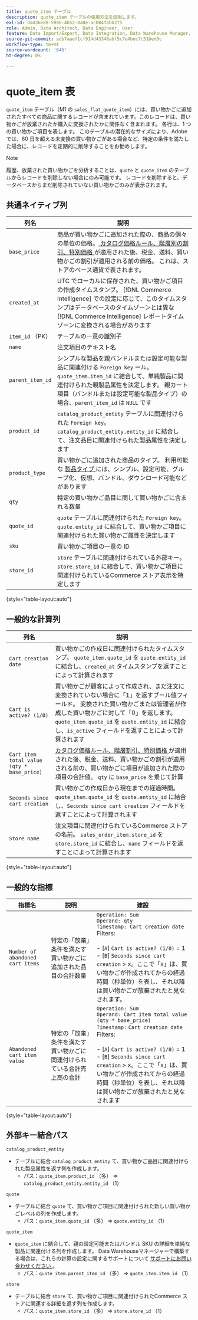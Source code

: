 ```yaml
---
title: quote_item テーブル
description: quote_item テーブルの使用方法を説明します。
exl-id: dad36e88-5986-4b52-8a0e-ac084fabb275
role: Admin, Data Architect, Data Engineer, User
feature: Data Import/Export, Data Integration, Data Warehouse Manager, Commerce Tables
source-git-commit: adb7aaef1cf914d43348abf5c7e4bec7c51bed0c
workflow-type: tm+mt
source-wordcount: '646'
ht-degree: 0%

---
```


# quote_item 表

`quote_item` テーブル（M1 の `sales_flat_quote_item`）には、買い物かごに追加されたすべての商品に関するレコードが含まれています。このレコードは、買い物かごが放棄されたか購入に変換されたかに関係なく含まれます。 各行は、1 つの買い物かご項目を表します。 このテーブルの潜在的なサイズにより、Adobeでは、60 日を超える未変換の買い物かごがある場合など、特定の条件を満たした場合に、レコードを定期的に削除することをお勧めします。

>[!NOTE]
>
>履歴、放棄された買い物かごを分析することは、`quote` と `quote_item` のテーブルからレコードを削除しない場合にのみ可能です。 レコードを削除すると、データベースからまだ削除されていない買い物かごのみが表示されます。

## 共通ネイティブ列

| **列名** | **説明** |
|---|---|
| `base_price` | 商品が買い物かごに追加された際の、商品の個々の単位の価格。[ カタログ価格ルール、階層別の割引、特別価格 ](https://experienceleague.adobe.com/docs/commerce-admin/catalog/products/pricing/pricing-advanced.html?lang=ja) が適用された後、税金、送料、買い物かごの割引が適用される前の価格。 これは、ストアのベース通貨で表されます。 |
| `created_at` | UTC でローカルに保存された、買い物かご項目の作成タイムスタンプ。 [!DNL Commerce Intelligence] での設定に応じて、このタイムスタンプはデータベースのタイムゾーンとは異な [!DNL Commerce Intelligence] レポートタイムゾーンに変換される場合があります |
| `item_id` （PK） | テーブルの一意の識別子 |
| `name` | 注文項目のテキスト名 |
| `parent_item_id` | シンプルな製品を親バンドルまたは設定可能な製品に関連付ける `Foreign key` ール。 `quote_item.item_id` に結合して、単純製品に関連付けられた親製品属性を決定します。 親カート項目（バンドルまたは設定可能な製品タイプ）の場合、`parent_item_id` は `NULL` です |
| `product_id` | `catalog_product_entity` テーブルに関連付けられた `Foreign key`。 `catalog_product_entity.entity_id` に結合して、注文品目に関連付けられた製品属性を決定します |
| `product_type` | 買い物かごに追加された商品のタイプ。 利用可能な [ 製品タイプ ](https://experienceleague.adobe.com/docs/commerce-admin/catalog/products/product-create.html?lang=ja#product-types) には、シンプル、設定可能、グループ化、仮想、バンドル、ダウンロード可能などがあります |
| `qty` | 特定の買い物かご品目に関して買い物かごに含まれる数量 |
| `quote_id` | `quote` テーブルに関連付けられた `Foreign key`。 `quote.entity_id` に結合して、買い物かご項目に関連付けられた買い物かご属性を決定します |
| `sku` | 買い物かご項目の一意の ID |
| `store_id` | `store` テーブルに関連付けられている外部キー。 `store.store_id` に結合して、買い物かご項目に関連付けられているCommerce ストア表示を特定します |

{style="table-layout:auto"}

## 一般的な計算列

| **列名** | **説明** |
|---|---|
| `Cart creation date` | 買い物かごの作成日に関連付けられたタイムスタンプ。 `quote_item.quote_id` を `quote.entity_id` に結合し、`created_at` タイムスタンプを返すことによって計算されます |
| `Cart is active? (1/0)` | 買い物かごが顧客によって作成され、まだ注文に変換されていない場合に「1」を返すブール値フィールド。 変換された買い物かごまたは管理者が作成した買い物かごに対して「0」を返します。 `quote_item.quote_id` を `quote.entity_id` に結合し、`is_active` フィールドを返すことによって計算されます |
| `Cart item total value (qty * base_price)` | [ カタログ価格ルール、階層割引、特別価格 ](https://experienceleague.adobe.com/docs/commerce-admin/catalog/products/pricing/pricing-advanced.html?lang=ja) が適用された後、税金、送料、買い物かごの割引が適用される前の、買い物かごに項目が追加された際の項目の合計値。 `qty` に `base_price` を乗じて計算 |
| `Seconds since cart creation` | 買い物かごの作成日から現在までの経過時間。 `quote_item.quote_id` を `quote.entity_id` に結合し、`Seconds since cart creation` フィールドを返すことによって計算されます |
| `Store name` | 注文項目に関連付けられているCommerce ストアの名前。 `sales_order_item.store_id` を `store.store_id` に結合し、`name` フィールドを返すことによって計算されます |

{style="table-layout:auto"}

## 一般的な指標

| **指標名** | **説明** | **建設** |
|---|---|---|
| `Number of abandoned cart items` | 特定の「放棄」条件を満たす買い物かごに追加された品目の合計数量 | `Operation: Sum`<br/>`Operand: qty`<br/>`Timestamp: Cart creation date`<br>Filters:<br><br>- \[`A`\] `Cart is active? (1/0)` = 1<br>- \[`B`\] `Seconds since cart creation` > x。ここで「x」は、買い物かごが作成されてからの経過時間（秒単位）を表し、それ以降は買い物かごが放棄されたと見なされます。 |
| `Abandoned cart item value` | 特定の「放棄」条件を満たす買い物かごに関連付けられている合計売上高の合計 | `Operation: Sum`<br>`Operand: Cart item total value (qty * base_price)`<br>`Timestamp:` `Cart creation date`<br>Filters:<br><br>- \[`A`\] `Cart is active? (1/0)` = 1<br>- \[`B`\] `Seconds since cart creation` > x。ここで「x」は、買い物かごが作成されてからの経過時間（秒単位）を表し、それ以降は買い物かごが放棄されたと見なされます |

{style="table-layout:auto"}

## 外部キー結合パス

`catalog_product_entity`

* テーブルに結合 `catalog_product_entity` て、買い物かご品目に関連付けられた製品属性を返す列を作成します。
   * パス：`quote_item.product_id` （多） => `catalog_product_entity.entity_id` （1）

`quote`

* テーブルに結合 `quote` て、買い物かご項目に関連付けられた新しい買い物かごレベルの列を作成します。
   * パス：`quote_item.quote_id` （多） => `quote.entity_id` （1）

`quote_item`

* `quote_item` に結合して、親の設定可能またはバンドル SKU の詳細を単純な製品に関連付ける列を作成します。 Data Warehouseマネージャーで構築する場合は、これらの計算の設定に関するサポートについて [ サポートにお問い合わせください ](https://experienceleague.adobe.com/docs/commerce-knowledge-base/kb/troubleshooting/miscellaneous/mbi-service-policies.html?lang=ja)。
   * パス：`quote_item.parent_item_id` （多） => `quote_item.item_id` （1）

`store`

* テーブルに結合 `store` て、買い物かご項目に関連付けられたCommerce ストアに関連する詳細を返す列を作成します。
   * パス：`quote_item.store_id` （多） => `store.store_id` （1）
